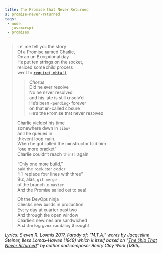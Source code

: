 ```yaml
---
title: The Promise that Never Returned
s: promise-never-returned
tags:
 - node
 - javascript
 - promises
---
```



> Let me tell you the story<br>
> Of a Promise named Charlie,<br>
> On an un Exceptional day.<br>
> He put ten strings on the socket,<br/>
> reniced some child process<br>
> went to [`require('mbta')`](https://npmjs.com/package/mbta/)
>
>> _Chorus_<br/>
>> Did he ever resolve,<br/>
>> No he never resolved<br/>
>> and his fate is still unsolv’d<br/>
>> He’s been `<pending>` forever<br/>
>> on that un-called closure<br/>
>> He’s the Promise that never resolved
>
> Charlie yielded his time<br/>
> somewhere down in `libuv`<br/>
> and he queued in<br/>
> th’event loop main.<br/>
> When he got called the constructor told him<br/>
> “one more bracket”<br/>
> Charlie couldn’t reach `then()` again
>
> “Only one more build,”<br/>
> said the rock star coder<br/>
> “I’ll replace four lines with three”<br/>
> But, alas, `git merge`<br/>
> of the branch to `master`<br/>
> And the Promise sailed out to sea!<br/>
> 
> Oh the DevOps ninja<br/>
> Checks new builds in production<br/>
> Every day at quarter past two<br/>
> And through the open window<br/>
> Charlie’s newlines are sandwiched<br/>
> And the log goes rumbling through!<br/>

_Lyrics: Steven R. Loomis 2017, Parody of: “[M.T.A.](http://www.mit.edu/~jdreed/t/charlie.html)” words by Jacqueline Steiner, Bess Lomax-Hawes (1949) which is itself based on “[The Ship That Never Returned](https://www.loc.gov/item/ihas.100004005/)” by author and composer Henry Clay Work (1865)._